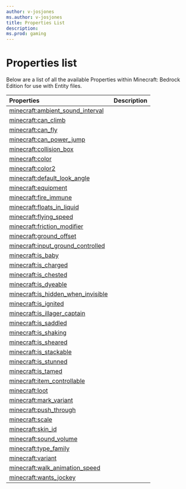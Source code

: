 ```yaml
---
author: v-josjones
ms.author: v-josjones
title: Properties List
description: 
ms.prod: gaming
---
```


# Properties list

Below are a list of all the available Properties within Minecraft: Bedrock Edition for use with Entity files.

|Properties |Description|
|:-----|:----------|
|[minecraft:ambient_sound_interval](EntityProperties/minecraftProperty_ambient_sound_interval.md) | |
|[minecraft:can_climb](EntityProperties/minecraftProperty_can_climb.md) | |
|[minecraft:can_fly](EntityProperties/minecraftProperty_can_fly.md) | |
|[minecraft:can_power_jump](EntityProperties/minecraftProperty_can_power_jump.md) | |
|[minecraft:collision_box](EntityProperties/minecraftProperty_collision_box.md) | |
|[minecraft:color](EntityProperties/minecraftProperty_color.md) | |
|[minecraft:color2](EntityProperties/minecraftProperty_color2.md) | |
|[minecraft:default_look_angle](EntityProperties/minecraftProperty_default_look_angle.md) | |
|[minecraft:equipment](EntityProperties/minecraftProperty_equipment.md) | |
|[minecraft:fire_immune](EntityProperties/minecraftProperty_fire_immune.md) | |
|[minecraft:floats_in_liquid](EntityProperties/minecraftProperty_floats_in_liquid.md) | |
|[minecraft:flying_speed](EntityProperties/minecraftProperty_flying_speed.md) | |
|[minecraft:friction_modifier](EntityProperties/minecraftProperty_friction_modifier.md) | |
|[minecraft:ground_offset](EntityProperties/minecraftProperty_ground_offset.md) | |
|[minecraft:input_ground_controlled](EntityProperties/minecraftProperty_input_ground_controlled.md) | |
|[minecraft:is_baby](EntityProperties/minecraftProperty_is_baby.md) | |
|[minecraft:is_charged](EntityProperties/minecraftProperty_is_charged.md) | |
|[minecraft:is_chested](EntityProperties/minecraftProperty_is_chested.md) | |
|[minecraft:is_dyeable](EntityProperties/minecraftProperty_is_dyeable.md) | |
|[minecraft:is_hidden_when_invisible](EntityProperties/minecraftProperty_is_hidden_when_invisible.md) | |
|[minecraft:is_ignited](EntityProperties/minecraftProperty_is_ignited.md) | |
|[minecraft:is_illager_captain](EntityProperties/minecraftProperty_is_illager_captain.md) | |
|[minecraft:is_saddled](EntityProperties/minecraftProperty_is_saddled.md) | |
|[minecraft:is_shaking](EntityProperties/minecraftProperty_is_shaking.md) | |
|[minecraft:is_sheared](EntityProperties/minecraftProperty_is_sheared.md) | |
|[minecraft:is_stackable](EntityProperties/minecraftProperty_is_stackable.md) | |
|[minecraft:is_stunned](EntityProperties/minecraftProperty_is_stunned.md) | |
|[minecraft:is_tamed](EntityProperties/minecraftProperty_is_tamed.md) | |
|[minecraft:item_controllable](EntityProperties/minecraftProperty_item_controllable.md) | |
|[minecraft:loot](EntityProperties/minecraftProperty_loot.md) | |
|[minecraft:mark_variant](EntityProperties/minecraftProperty_mark_variant.md) | |
|[minecraft:push_through](EntityProperties/minecraftProperty_push_through.md) | |
|[minecraft:scale](EntityProperties/minecraftProperty_scale.md) | |
|[minecraft:skin_id](EntityProperties/minecraftProperty_skin_id.md) | |
|[minecraft:sound_volume](EntityProperties/minecraftProperty_sound_volume.md) | |
|[minecraft:type_family](EntityProperties/minecraftProperty_type_family.md) | |
|[minecraft:variant](EntityProperties/minecraftProperty_variant.md) | |
|[minecraft:walk_animation_speed](EntityProperties/minecraftProperty_walk_animation_speed.md) | |
|[minecraft:wants_jockey](EntityProperties/minecraftProperty_wants_jockey.md) | |

